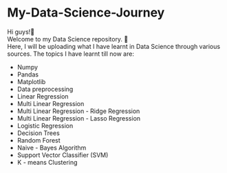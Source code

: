 # My-Data-Science-Journey
Hi guys!👋<br>
Welcome to my Data Science repository. 🙏  <br>
Here, I will be uploading what I have learnt in Data Science through various sources.
The topics I have learnt till now are: 
- Numpy
- Pandas
- Matplotlib
- Data preprocessing
- Linear Regression
- Multi Linear Regression
- Multi Linear Regression - Ridge Regression
- Multi Linear Regression - Lasso Regression
- Logistic Regression
- Decision Trees
- Random Forest
- Naive - Bayes Algorithm
- Support Vector Classifier (SVM)
- K - means Clustering
